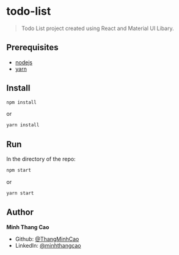 # todo-list 

> Todo List project created using React and Material UI Libary. 

## Prerequisites

- [nodejs](https://nodejs.org/en/) 
- [yarn](https://www.boost.org/)

## Install

```sh
npm install
```
or 
```sh
yarn install
```

## Run

In the directory of the repo:
```sh
npm start
```
or
```sh
yarn start
```

## Author

**Minh Thang Cao**

* Github: [@ThangMinhCao](https://github.com/ThangMinhCao)
* LinkedIn: [@minhthangcao](https://linkedin.com/in/minhthangcao)

